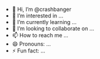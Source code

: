 - 👋 Hi, I’m @crashbanger
- 👀 I’m interested in ...
- 🌱 I’m currently learning ...
- 💞️ I’m looking to collaborate on ...
- 📫 How to reach me ...
- 😄 Pronouns: ...
- ⚡ Fun fact: ...

<!---
crashbanger/crashbanger is a ✨ special ✨ repository because its `README.md` (this file) appears on your GitHub profile.
You can click the Preview link to take a look at your changes.
--->
